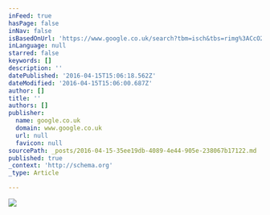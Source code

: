 ```yaml
---
inFeed: true
hasPage: false
inNav: false
isBasedOnUrl: 'https://www.google.co.uk/search?tbm=isch&tbs=rimg%3ACcO2x17DlgyiIjhx_1o7tFrx_1VYBm2JotU3_1434im-N7HalSMWQNQUh7dz-43TvyjyAZIGCFeQ9-xA0_1iyTfTdmWYXioSCXH-ju0WvH9VEQT2hi1elC9aKhIJgGbYmi1Tf_1gRkRODjdWd0KkqEgnfiKb43sdqVBHlXgGEq8XSaSoSCYxZA1BSHt3PEWY7jAEln7EzKhIJ7jdO_1KPIBkgRc80fn-dxPs8qEgkYIV5D37EDTxEbkj9BYGSnlCoSCeLJN9N2ZZheEXPNH5_1ncT7P&q&bih=775&biw=1600&ved=0ahUKEwiY_OLW75DMAhXFVhQKHdXuBtsQ9C8ICQ&dpr=1#imgrc=YiRQzT2QpOGqmM%3A'
inLanguage: null
starred: false
keywords: []
description: ''
datePublished: '2016-04-15T15:06:18.562Z'
dateModified: '2016-04-15T15:06:00.687Z'
author: []
title: ''
authors: []
publisher:
  name: google.co.uk
  domain: www.google.co.uk
  url: null
  favicon: null
sourcePath: _posts/2016-04-15-35ee19db-4089-4e44-905e-238067b17122.md
published: true
_context: 'http://schema.org'
_type: Article

---
```

![](https://s3-us-west-2.amazonaws.com/the-grid-img/p/70a9a310c26d086adccc66bf99f2666896404cf7.jpg)